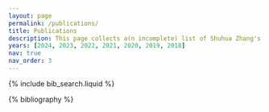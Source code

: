 ```yaml
---
layout: page
permalink: /publications/
title: Publications
description: This page collects a(n incomplete) list of Shuhua Zhang's publications. More information is available at <a href='https://scholar.google.com/citations?view_op=list_works&hl=en&user=C1Hq9ZcAAAAJ'>Google Scholar</a>.
years: [2024, 2023, 2022, 2021, 2020, 2019, 2018]
nav: true
nav_order: 3
---
```


<!-- _pages/publications.md -->

<!-- Bibsearch Feature -->

{% include bib_search.liquid %}

<div class="publications">

{% bibliography %}

</div>
